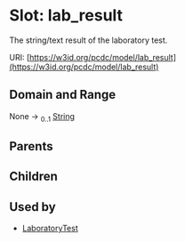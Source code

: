 
# Slot: lab_result


The string/text result of the laboratory test.

URI: [https://w3id.org/pcdc/model/lab_result](https://w3id.org/pcdc/model/lab_result)


## Domain and Range

None &#8594;  <sub>0..1</sub> [String](types/String.md)

## Parents


## Children


## Used by

 * [LaboratoryTest](LaboratoryTest.md)
